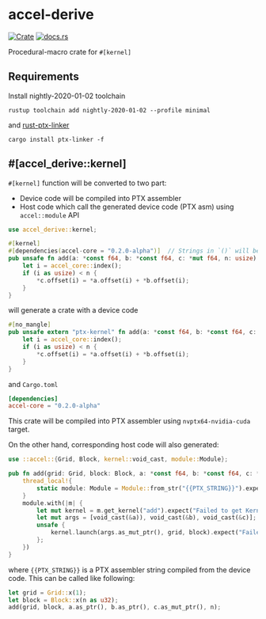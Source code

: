 accel-derive
=============

[![Crate](http://meritbadge.herokuapp.com/accel-derive)](https://crates.io/crates/accel-derive)
[![docs.rs](https://docs.rs/accel-derive/badge.svg)](https://docs.rs/accel-derive)

Procedural-macro crate for `#[kernel]`

Requirements
------------

Install nightly-2020-01-02 toolchain

```
rustup toolchain add nightly-2020-01-02 --profile minimal
```

and [rust-ptx-linker](https://github.com/denzp/rust-ptx-linker)

```
cargo install ptx-linker -f
```

#[accel_derive::kernel]
------------------------

`#[kernel]` function will be converted to two part:

- Device code will be compiled into PTX assembler
- Host code which call the generated device code (PTX asm) using `accel::module` API

```rust
use accel_derive::kernel;

#[kernel]
#[dependencies(accel-core = "0.2.0-alpha")]  // Strings in `()` will be parsed as TOML
pub unsafe fn add(a: *const f64, b: *const f64, c: *mut f64, n: usize) {
    let i = accel_core::index();
    if (i as usize) < n {
        *c.offset(i) = *a.offset(i) + *b.offset(i);
    }
}
```

will generate a crate with a device code

```rust
#[no_mangle]
pub unsafe extern "ptx-kernel" fn add(a: *const f64, b: *const f64, c: *mut f64, n: usize) {
    let i = accel_core::index();
    if (i as usize) < n {
        *c.offset(i) = *a.offset(i) + *b.offset(i);
    }
}
```

and `Cargo.toml`

```toml
[dependencies]
accel-core = "0.2.0-alpha"
```

This crate will be compiled into PTX assembler using `nvptx64-nvidia-cuda` target.

On the other hand, corresponding host code will also generated:

```rust
use ::accel::{Grid, Block, kernel::void_cast, module::Module};

pub fn add(grid: Grid, block: Block, a: *const f64, b: *const f64, c: *mut f64, n: usize) {
    thread_local!{
        static module: Module = Module::from_str("{{PTX_STRING}}").expect("Load module failed");
    }
    module.with(|m| {
        let mut kernel = m.get_kernel("add").expect("Failed to get Kernel");
        let mut args = [void_cast(&a)), void_cast(&b), void_cast(&c)];
        unsafe {
            kernel.launch(args.as_mut_ptr(), grid, block).expect("Failed to launch kernel")
        };
    })
}
```

where `{{PTX_STRING}}` is a PTX assembler string compiled from the device code.
This can be called like following:

```rust
let grid = Grid::x(1);
let block = Block::x(n as u32);
add(grid, block, a.as_ptr(), b.as_ptr(), c.as_mut_ptr(), n);
```
